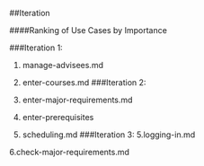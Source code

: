 ##Iteration 

####Ranking of Use Cases by Importance

###Iteration 1:
1. manage-advisees.md

2. enter-courses.md
###Iteration 2:
3. enter-major-requirements.md
4. enter-prerequisites

5. scheduling.md
###Iteration 3:
5.logging-in.md

6.check-major-requirements.md


